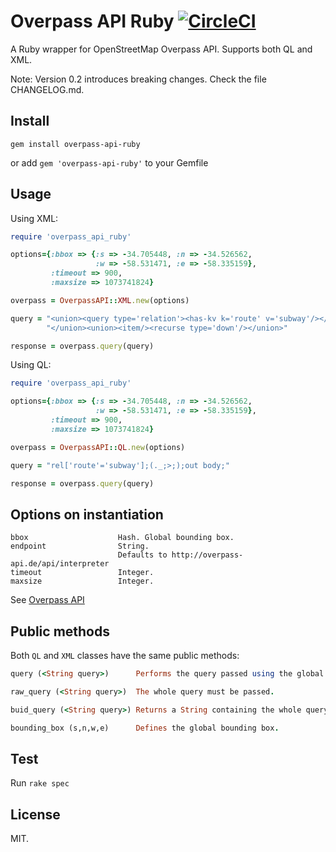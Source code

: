 Overpass API Ruby [![CircleCI](https://circleci.com/gh/BrunoSalerno/overpass-api-ruby.svg?style=svg)](https://circleci.com/gh/BrunoSalerno/overpass-api-ruby)
=================

A Ruby wrapper for OpenStreetMap Overpass API. Supports both QL and XML.

Note: Version 0.2 introduces breaking changes. Check the file CHANGELOG.md.

Install
-------

`gem install overpass-api-ruby`

or add `gem 'overpass-api-ruby'` to your Gemfile

Usage
-----

Using XML:

```ruby
require 'overpass_api_ruby'

options={:bbox => {:s => -34.705448, :n => -34.526562,
                   :w => -58.531471, :e => -58.335159},
         :timeout => 900,
         :maxsize => 1073741824}

overpass = OverpassAPI::XML.new(options)

query = "<union><query type='relation'><has-kv k='route' v='subway'/></query>" <<
        "</union><union><item/><recurse type='down'/></union>"

response = overpass.query(query)
```

Using QL:

```ruby
require 'overpass_api_ruby'

options={:bbox => {:s => -34.705448, :n => -34.526562,
                   :w => -58.531471, :e => -58.335159},
         :timeout => 900,
         :maxsize => 1073741824}

overpass = OverpassAPI::QL.new(options)

query = "rel['route'='subway'];(._;>;);out body;"

response = overpass.query(query)
```

Options on instantiation
------------------------
```
bbox                    Hash. Global bounding box.
endpoint                String.
                        Defaults to http://overpass-api.de/api/interpreter
timeout                 Integer.
maxsize                 Integer.
```
See [Overpass API](http://wiki.openstreetmap.org/wiki/Overpass_API/Language_Guide)

Public methods
--------------

Both `QL` and `XML` classes have the same public methods:

```ruby
query (<String query>)      Performs the query passed using the global values set on instantiation.

raw_query (<String query>)  The whole query must be passed.

buid_query (<String query>) Returns a String containing the whole query.

bounding_box (s,n,w,e)      Defines the global bounding box.
```

Test
----

Run `rake spec`

License
-------
MIT.
